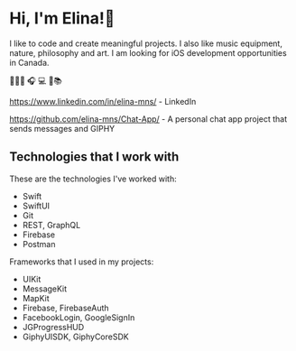 # Hi, I'm Elina!👋

I like to code  and create meaningful projects. I also like music equipment, nature, philosophy and art. I am looking for iOS development opportunities in Canada. 

🥸🖐🏻 🎧 💻 📖📚  

<a href="https://www.linkedin.com/in/elina-mns/" target="_blank">https://www.linkedin.com/in/elina-mns/</a> - LinkedIn

<a href="https://github.com/elina-mns/Chat-App" target="_blank">https://github.com/elina-mns/Chat-App/</a> - A personal chat app project that sends messages and GIPHY

## Technologies that I work with

These are the technologies I've worked with:
* Swift
* SwiftUI 
* Git
* REST, GraphQL
* Firebase
* Postman 

Frameworks that I used in my projects: 

* UIKit
* MessageKit
* MapKit
* Firebase, FirebaseAuth
* FacebookLogin, GoogleSignIn 
* JGProgressHUD
* GiphyUISDK, GiphyCoreSDK
